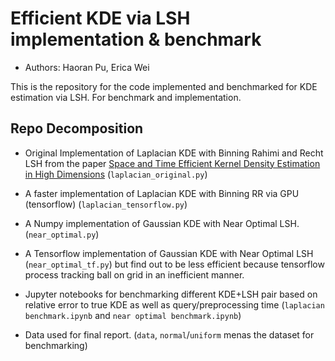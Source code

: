 # Efficient KDE  via LSH implementation & benchmark

 - Authors: Haoran Pu, Erica Wei

This is the repository for the code implemented and benchmarked for KDE estimation via LSH. For benchmark and implementation.

## Repo Decomposition



 - Original Implementation of Laplacian KDE with Binning Rahimi and Recht LSH from the paper [Space and Time Efficient Kernel Density Estimation in High Dimensions](https://github.com/talwagner/efficient_kde) (`laplacian_original.py`)

 - A faster implementation of Laplacian KDE with Binning RR via GPU (tensorflow) (`laplacian_tensorflow.py`)

 - A Numpy implementation of Gaussian KDE with Near Optimal LSH. (`near_optimal.py`)
 
 - A Tensorflow implementation of Gaussian KDE with Near Optimal LSH (`near_optimal_tf.py`) but find out to be less efficient because tensorflow process tracking ball on grid in an inefficient manner.

- Jupyter notebooks for benchmarking different KDE+LSH pair based on relative error to true KDE as well as query/preprocessing time (`laplacian benchmark.ipynb` and `near optimal benchmark.ipynb`)

- Data used for final report. (`data`, `normal`/`uniform` menas the dataset for benchmarking)
